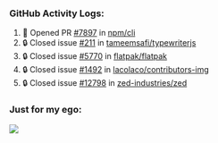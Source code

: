 

  <h3>GitHub Activity Logs:</h3>

  <!--START_SECTION:activity-->

1. 💪 Opened PR [#7897](https://github.com/npm/cli/pull/7897) in [npm/cli](https://github.com/npm/cli)
2. 🔒 Closed issue [#211](https://github.com/tameemsafi/typewriterjs/issues/211) in [tameemsafi/typewriterjs](https://github.com/tameemsafi/typewriterjs)
3. 🔒 Closed issue [#5770](https://github.com/flatpak/flatpak/issues/5770) in [flatpak/flatpak](https://github.com/flatpak/flatpak)
4. 🔒 Closed issue [#1492](https://github.com/lacolaco/contributors-img/issues/1492) in [lacolaco/contributors-img](https://github.com/lacolaco/contributors-img)
5. 🔒 Closed issue [#12798](https://github.com/zed-industries/zed/issues/12798) in [zed-industries/zed](https://github.com/zed-industries/zed)
      <!--END_SECTION:activity-->




### Just for my ego:

![](https://komarev.com/ghpvc/?username=kenshanta&color=orange&style=for-the-badge)
